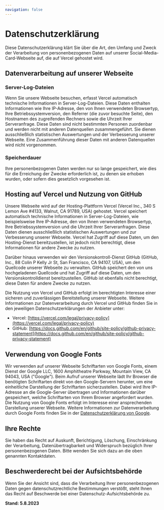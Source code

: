```yaml
---
navigation: false
---
```


# Datenschutzerklärung

Diese Datenschutzerklärung klärt Sie über die Art, den Umfang und Zweck der Verarbeitung von personenbezogenen Daten auf unserer Social-Media-Card-Webseite auf, die auf Vercel gehostet wird.

## Datenverarbeitung auf unserer Webseite

### Server-Log-Dateien

Wenn Sie unsere Webseite besuchen, erfasst Vercel automatisch technische Informationen in Server-Log-Dateien. Diese Daten enthalten Informationen wie Ihre IP-Adresse, den von Ihnen verwendeten Browsertyp, Ihre Betriebssystemversion, den Referrer (die zuvor besuchte Seite), den Hostnamen des zugreifenden Rechners sowie die Uhrzeit Ihrer Serveranfrage. Diese Daten sind nicht bestimmten Personen zuordenbar und werden nicht mit anderen Datenquellen zusammengeführt. Sie dienen ausschließlich statistischen Auswertungen und der Verbesserung unserer Webseite. Eine Zusammenführung dieser Daten mit anderen Datenquellen wird nicht vorgenommen.

### Speicherdauer

Ihre personenbezogenen Daten werden nur so lange gespeichert, wie dies für die Erreichung der Zwecke erforderlich ist, zu denen sie erhoben wurden, oder sofern dies gesetzlich vorgesehen ist.

## Hosting auf Vercel und Nutzung von GitHub

Unsere Webseite wird auf der Hosting-Plattform Vercel (Vercel Inc., 340 S Lemon Ave #4133, Walnut, CA 91789, USA) gehostet. Vercel speichert automatisch technische Informationen in Server-Log-Dateien, wie beispielsweise Ihre IP-Adresse, den von Ihnen verwendeten Browsertyp, Ihre Betriebssystemversion und die Uhrzeit Ihrer Serveranfragen. Diese Daten dienen ausschließlich statistischen Auswertungen und zur Verbesserung unserer Webseite. Vercel hat Zugriff auf diese Daten, um den Hosting-Dienst bereitzustellen, ist jedoch nicht berechtigt, diese Informationen für andere Zwecke zu nutzen.

Darüber hinaus verwenden wir den Versionskontroll-Dienst GitHub (GitHub, Inc., 88 Colin P Kelly Jr St, San Francisco, CA 94107, USA), um den Quellcode unserer Webseite zu verwalten. GitHub speichert den von uns hochgeladenen Quellcode und hat Zugriff auf diese Daten, um den Versionskontrolldienst bereitzustellen. GitHub ist ebenfalls nicht berechtigt, diese Daten für andere Zwecke zu nutzen.

Die Nutzung von Vercel und GitHub erfolgt im berechtigten Interesse einer sicheren und zuverlässigen Bereitstellung unserer Webseite. Weitere Informationen zur Datenverarbeitung durch Vercel und GitHub finden Sie in den jeweiligen Datenschutzerklärungen der Anbieter unter: 
- Vercel: [https://vercel.com/legal/privacy-policy](https://vercel.com/legal/privacy-policy)
- GitHub: [https://docs.github.com/en/github/site-policy/github-privacy-statement](https://docs.github.com/en/github/site-policy/github-privacy-statement)


## Verwendung von Google Fonts

Wir verwenden auf unserer Webseite Schriftarten von Google Fonts, einem Dienst der Google LLC, 1600 Amphitheatre Parkway, Mountain View, CA 94043, USA ("Google"). Beim Aufruf unserer Webseite lädt Ihr Browser die benötigten Schriftarten direkt von den Google-Servern herunter, um eine einheitliche Darstellung der Schriftarten sicherzustellen. Dabei wird Ihre IP-Adresse an die Google-Server übertragen und Informationen darüber gespeichert, welche Schriftarten von Ihrem Browser angefordert wurden. Die Nutzung von Google Fonts erfolgt im Interesse einer ansprechenden Darstellung unserer Webseite. Weitere Informationen zur Datenverarbeitung durch Google Fonts finden Sie in der [Datenschutzerklärung von Google](https://policies.google.com/privacy).

## Ihre Rechte

Sie haben das Recht auf Auskunft, Berichtigung, Löschung, Einschränkung der Verarbeitung, Datenübertragbarkeit und Widerspruch bezüglich Ihrer personenbezogenen Daten. Bitte wenden Sie sich dazu an die oben genannten Kontaktdaten.

## Beschwerderecht bei der Aufsichtsbehörde

Wenn Sie der Ansicht sind, dass die Verarbeitung Ihrer personenbezogenen Daten gegen datenschutzrechtliche Bestimmungen verstößt, steht Ihnen das Recht auf Beschwerde bei einer Datenschutz-Aufsichtsbehörde zu.

**Stand: 5.8.2023**
